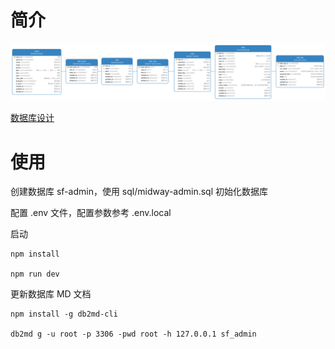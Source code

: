 # 简介

![img](./assert/智慧中台ER.png)

[数据库设计](./sql/sf-admin.md)

# 使用

创建数据库 sf-admin，使用 sql/midway-admin.sql 初始化数据库

配置 .env 文件，配置参数参考 .env.local

启动

```
npm install

npm run dev
```

更新数据库 MD 文档

```
npm install -g db2md-cli

db2md g -u root -p 3306 -pwd root -h 127.0.0.1 sf_admin
```
